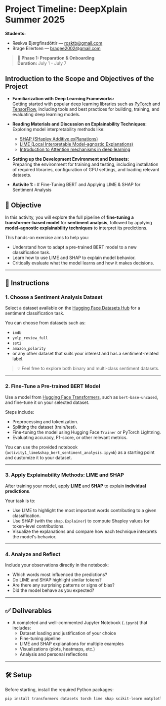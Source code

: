 # Project Timeline: DeepXplain Summer 2025

**Students:**  
- Røskva Bjørgfinsdóttir — [rosktb@gmail.com](mailto:rosktb@gmail.com)  
- Brage Eilertsen — [bragee2002@gmail.com](mailto:bragee2002@gmail.com)

> 📅 **Phase 1: Preparation & Onboarding**  
> **Duration:** July 1 - July 7
## Introduction to the Scope and Objectives of the Project

- **Familiarization with Deep Learning Frameworks:**  
  Getting started with popular deep learning libraries such as [PyTorch](https://pytorch.org/) and [TensorFlow](https://www.tensorflow.org/), including tools and best practices for building, training, and evaluating deep learning models.

- **Reading Materials and Discussion on Explainability Techniques:**  
  Exploring model interpretability methods like:
  - [SHAP (SHapley Additive exPlanations)](https://shap.readthedocs.io/)
  - [LIME (Local Interpretable Model-agnostic Explanations)](https://lime-ml.readthedocs.io/)
  - [Introduction to Attention mechanisms in deep learning](https://www.ibm.com/think/topics/attention-mechanism)

- **Setting up the Development Environment and Datasets:**  
  Preparing the environment for training and testing, including installation of required libraries, configuration of GPU settings, and loading relevant datasets.

- **Activite 1: :**  # Fine-Tuning BERT and Applying LIME & SHAP for Sentiment Analysis  

## 🎯 Objective

In this activity, you will explore the full pipeline of **fine-tuning a transformer-based model** for **sentiment analysis**, followed by applying **model-agnostic explainability techniques** to interpret its predictions.

This hands-on exercise aims to help you:

- Understand how to adapt a pre-trained BERT model to a new classification task.
- Learn how to use LIME and SHAP to explain model behavior.
- Critically evaluate what the model learns and how it makes decisions.

---

## 📝 Instructions

### 1. Choose a Sentiment Analysis Dataset

Select a dataset available on the [Hugging Face Datasets Hub](https://huggingface.co/datasets) for a sentiment classification task.

You can choose from datasets such as:
- `imdb`
- `yelp_review_full`
- `sst2`
- `amazon_polarity`
- or any other dataset that suits your interest and has a sentiment-related label.

> 💡 Feel free to explore both binary and multi-class sentiment datasets.

---

### 2. Fine-Tune a Pre-trained BERT Model

Use a model from [Hugging Face Transformers](https://huggingface.co/models), such as `bert-base-uncased`, and fine-tune it on your selected dataset.

Steps include:
- Preprocessing and tokenization.
- Splitting the dataset (train/test).
- Fine-tuning the model using Hugging Face `Trainer` or PyTorch Lightning.
- Evaluating accuracy, F1-score, or other relevant metrics.

You can use the provided notebook (`activity1_lime&shap_bert_sentiment_analysis.ipynb`) as a starting point and customize it to your dataset.

---

### 3. Apply Explainability Methods: LIME and SHAP

After training your model, apply **LIME** and **SHAP** to explain **individual predictions**.

Your task is to:
- Use LIME to highlight the most important words contributing to a given classification.
- Use SHAP (with the `shap.Explainer`) to compute Shapley values for token-level contributions.
- Visualize the explanations and compare how each technique interprets the model's behavior.

---

### 4. Analyze and Reflect

Include your observations directly in the notebook:
- Which words most influenced the predictions?
- Do LIME and SHAP highlight similar tokens?
- Are there any surprising patterns or signs of bias?
- Did the model behave as you expected?

---

## ✅ Deliverables

- A completed and well-commented Jupyter Notebook (`.ipynb`) that includes:
  - Dataset loading and justification of your choice
  - Fine-tuning pipeline
  - LIME and SHAP explanations for multiple examples
  - Visualizations (plots, heatmaps, etc.)
  - Analysis and personal reflections

---

## 🛠️ Setup

Before starting, install the required Python packages:

```bash
pip install transformers datasets torch lime shap scikit-learn matplotlib seaborn

